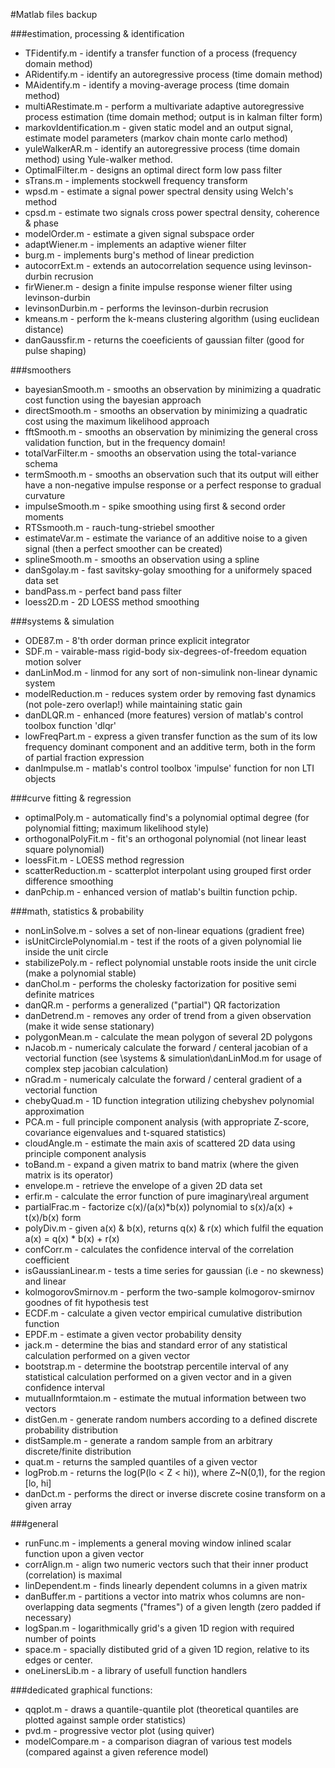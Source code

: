#Matlab files backup

###estimation, processing & identification
* TFidentify.m - identify a transfer function of a process (frequency domain method)
* ARidentify.m - identify an autoregressive process (time domain method)
* MAidentify.m - identify a moving-average process (time domain method)
* multiARestimate.m - perform a multivariate adaptive autoregressive process estimation
                     (time domain method; output is in kalman filter form)
* markovIdentification.m - given static model and an output signal, estimate model parameters
                          (markov chain monte carlo method)
* yuleWalkerAR.m - identify an autoregressive process (time domain method) using Yule-walker method.
* OptimalFilter.m - designs an optimal direct form low pass filter
* sTrans.m - implements stockwell frequency transform
* wpsd.m - estimate a signal power spectral density using Welch's method
* cpsd.m - estimate two signals cross power spectral density, coherence & phase
* modelOrder.m - estimate a given signal subspace order
* adaptWiener.m - implements an adaptive wiener filter
* burg.m - implements burg's method of linear prediction
* autocorrExt.m - extends an autocorrelation sequence using levinson-durbin recrusion
* firWiener.m - design a finite impulse response wiener filter using levinson-durbin
* levinsonDurbin.m - performs the levinson-durbin recrusion
* kmeans.m - perform the k-means clustering algorithm (using euclidean distance)
* danGaussfir.m - returns the coeeficients of gaussian filter (good for pulse shaping)

###smoothers
* bayesianSmooth.m - smooths an observation by minimizing a quadratic cost function using the bayesian approach
* directSmooth.m - smooths an observation by minimizing a quadratic cost using the maximum likelihood approach
* fftSmooth.m - smooths an observation by minimizing the general cross validation function, but in the frequency domain!
* totalVarFilter.m - smooths an observation using the total-variance schema
* termSmooth.m - smooths an observation such that its output will either have a non-negative impulse
                 response or a perfect response to gradual curvature
* impulseSmooth.m - spike smoothing using first & second order moments
* RTSsmooth.m - rauch-tung-striebel smoother
* estimateVar.m - estimate the variance of an additive noise to a given signal (then a perfect smoother can be created)
* splineSmooth.m - smooths an observation using a spline
* danSgolay.m - fast savitsky-golay smoothing for a uniformely spaced data set
* bandPass.m - perfect band pass filter
* loess2D.m - 2D LOESS method smoothing

###systems & simulation
* ODE87.m - 8'th order dorman prince explicit integrator
* SDF.m - vairable-mass rigid-body six-degrees-of-freedom equation motion solver
* danLinMod.m - linmod for any sort of non-simulink non-linear dynamic system
* modelReduction.m - reduces system order by removing fast dynamics (not pole-zero overlap!) while maintaining static gain
* danDLQR.m - enhanced (more features) version of matlab's control toolbox function 'dlqr'
* lowFreqPart.m - express a given transfer function as the sum of its low frequency dominant component
                  and an additive term, both in the form of partial fraction expression
* danImpulse.m - matlab's control toolbox 'impulse' function for non LTI objects

###curve fitting & regression
* optimalPoly.m - automatically find's a polynomial optimal degree (for polynomial fitting; maximum likelihood style)
* orthogonalPolyFit.m - fit's an orthogonal polynomial (not linear least square polynomial)
* loessFit.m - LOESS method regression
* scatterReduction.m - scatterplot interpolant using grouped first order difference smoothing
* danPchip.m - enhanced version of matlab's builtin function pchip.

###math, statistics & probability
* nonLinSolve.m - solves a set of non-linear equations (gradient free)
* isUnitCirclePolynomial.m - test if the roots of a given polynomial lie inside the unit circle
* stabilizePoly.m - reflect polynomial unstable roots inside the unit circle (make a polynomial stable)
* danChol.m - performs the cholesky factorization for positive semi definite matrices
* danQR.m - performs a generalized ("partial") QR factorization
* danDetrend.m - removes any order of trend from a given observation (make it wide sense stationary)
* polygonMean.m - calculate the mean polygon of several 2D polygons
* nJacob.m - numericaly calculate the forward / centeral jacobian of a vectorial function
             (see \systems & simulation\danLinMod.m for usage of complex step jacobian calculation)
* nGrad.m - numericaly calculate the forward / centeral gradient of a vectorial function
* chebyQuad.m - 1D function integration utilizing chebyshev polynomial approximation
* PCA.m - full principle component analysis (with appropriate Z-score, covariance eigenvalues and t-squared statistics)
* cloudAngle.m - estimate the main axis of scattered 2D data using principle component analysis
* toBand.m - expand a given matrix to band matrix (where the given matrix is its operator)
* envelope.m - retrieve the envelope of a given 2D data set
* erfir.m - calculate the error function of pure imaginary\real argument
* partialFrac.m - factorize c(x)/(a(x)*b(x)) polynomial to s(x)/a(x) + t(x)/b(x) form
* polyDiv.m - given a(x) & b(x), returns q(x) & r(x) which fulfil the equation a(x) = q(x) * b(x) + r(x)
* confCorr.m - calculates the confidence interval of the correlation coefficient
* isGaussianLinear.m - tests a time series for gaussian (i.e - no skewness) and linear
* kolmogorovSmirnov.m - perform the two-sample kolmogorov-smirnov goodnes of fit hypothesis test
* ECDF.m - calculate a given vector empirical cumulative distribution function
* EPDF.m - estimate a given vector probability density
* jack.m - determine the bias and standard error of any statistical calculation performed on a given vector
* bootstrap.m - determine the bootstrap percentile interval of any statistical calculation performed
                on a given vector and in a given confidence interval
* mutualInformtaion.m - estimate the mutual information between two vectors
* distGen.m - generate random numbers according to a defined discrete probability distribution
* distSample.m - generate a random sample from an arbitrary discrete/finite distribution
* quat.m - returns the sampled quantiles of a given vector
* logProb.m - returns the log(P(lo < Z < hi)), where Z~N(0,1), for the region [lo, hi]
* danDct.m -  performs the direct or inverse discrete cosine transform on a given array

###general
* runFunc.m - implements a general moving window inlined scalar function upon a given vector
* corrAlign.m - align two numeric vectors such that their inner product (correlation) is maximal
* linDependent.m - finds linearly dependent columns in a given matrix
* danBuffer.m - partitions a vector into matrix whos columns are non-overlapping data segments ("frames") of a given length
               (zero padded if necessary)
* logSpan.m - logarithmically grid's a given 1D region with required number of points
* space.m - spacially distibuted grid of a given 1D region, relative to its edges or center.
* oneLinersLib.m - a library of usefull function handlers
                       
###dedicated graphical functions:
* qqplot.m - draws a quantile-quantile plot (theoretical quantiles are plotted against sample order statistics)
* pvd.m - progressive vector plot (using quiver)
* modelCompare.m - a comparison diagran of various test models (compared against a given reference model)
